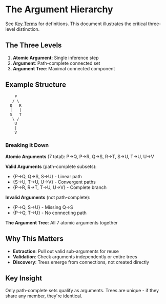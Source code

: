 # The Argument Hierarchy

See [Key Terms](./key-terms.md) for definitions. This document illustrates the critical three-level distinction.

## The Three Levels

1. **Atomic Argument**: Single inference step
2. **Argument**: Path-complete connected set 
3. **Argument Tree**: Maximal connected component

## Example Structure

```
    P
   / \
  Q   R
  |   |
  S   T
   \ /
    U
    |
    V
```

### Breaking It Down

**Atomic Arguments** (7 total): P→Q, P→R, Q→S, R→T, S→U, T→U, U→V

**Valid Arguments** (path-complete subsets):
- {P→Q, Q→S, S→U} - Linear path
- {S→U, T→U, U→V} - Convergent paths
- {P→R, R→T, T→U, U→V} - Complete branch

**Invalid Arguments** (not path-complete):
- {P→Q, S→U} - Missing Q→S
- {P→Q, T→U} - No connecting path

**The Argument Tree**: All 7 atomic arguments together

## Why This Matters

- **Extraction**: Pull out valid sub-arguments for reuse
- **Validation**: Check arguments independently or entire trees
- **Discovery**: Trees emerge from connections, not created directly

## Key Insight

Only path-complete sets qualify as arguments. Trees are unique - if they share any member, they're identical.